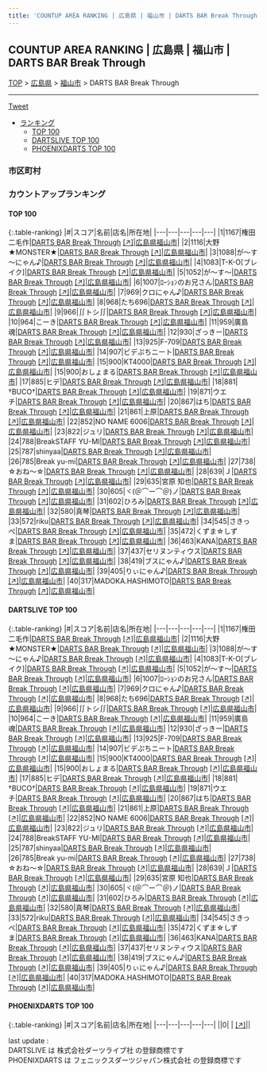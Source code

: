 ```yaml
---
title: 'COUNTUP AREA RANKING | 広島県 | 福山市 | DARTS BAR Break Through'
---
```

## COUNTUP AREA RANKING | 広島県 | 福山市 | DARTS BAR Break Through

[TOP](/darts/rank/) > [広島県](/darts/rank/広島県/) > [福山市](/darts/rank/広島県/福山市/) > DARTS BAR Break Through

___

<a href="https://twitter.com/share?ref_src=twsrc%5Etfw" data-text="COUNTUP AREA RANKING | 広島県福山市DARTS BAR Break Through" class="twitter-share-button" data-hashtags="DARTSLIVE,PHOENIXDARTS,darts,ダーツ" data-show-count="false">Tweet</a>

* [ランキング](#カウントアップランキング)
    * [TOP 100](#top-100)
    * [DARTSLIVE TOP 100](#dartslive-top-100)
    * [PHOENIXDARTS TOP 100](#phoenixdarts-top-100)

### 市区町村

<ul>

</ul>

### カウントアップランキング

#### TOP 100



{:.table-ranking}
|#|スコア|名前|店名|所在地|
|---|---|---|---|---|
|1|1167|<span class="rank-name-dl">権田二毛作</span>|<a href="/darts/rank/shops/ed7f95c4407c76c8fec1ae84bb28bd87.html">DARTS BAR Break Through</a> <a href="https://search.dartslive.com/jp/shop/ed7f95c4407c76c8fec1ae84bb28bd87">[↗]</a>|<a href="/darts/rank/広島県/福山市">広島県福山市</a>|
|2|1116|<span class="rank-name-dl">大野★MONSTER★</span>|<a href="/darts/rank/shops/ed7f95c4407c76c8fec1ae84bb28bd87.html">DARTS BAR Break Through</a> <a href="https://search.dartslive.com/jp/shop/ed7f95c4407c76c8fec1ae84bb28bd87">[↗]</a>|<a href="/darts/rank/広島県/福山市">広島県福山市</a>|
|3|1088|<span class="rank-name-dl">が～す～にゃん♪</span>|<a href="/darts/rank/shops/ed7f95c4407c76c8fec1ae84bb28bd87.html">DARTS BAR Break Through</a> <a href="https://search.dartslive.com/jp/shop/ed7f95c4407c76c8fec1ae84bb28bd87">[↗]</a>|<a href="/darts/rank/広島県/福山市">広島県福山市</a>|
|4|1083|<span class="rank-name-dl">T-K-O[ブレイク]</span>|<a href="/darts/rank/shops/ed7f95c4407c76c8fec1ae84bb28bd87.html">DARTS BAR Break Through</a> <a href="https://search.dartslive.com/jp/shop/ed7f95c4407c76c8fec1ae84bb28bd87">[↗]</a>|<a href="/darts/rank/広島県/福山市">広島県福山市</a>|
|5|1052|<span class="rank-name-dl">が～す～</span>|<a href="/darts/rank/shops/ed7f95c4407c76c8fec1ae84bb28bd87.html">DARTS BAR Break Through</a> <a href="https://search.dartslive.com/jp/shop/ed7f95c4407c76c8fec1ae84bb28bd87">[↗]</a>|<a href="/darts/rank/広島県/福山市">広島県福山市</a>|
|6|1007|<span class="rank-name-dl">ﾛｰｼｮﾝのお兄さん</span>|<a href="/darts/rank/shops/ed7f95c4407c76c8fec1ae84bb28bd87.html">DARTS BAR Break Through</a> <a href="https://search.dartslive.com/jp/shop/ed7f95c4407c76c8fec1ae84bb28bd87">[↗]</a>|<a href="/darts/rank/広島県/福山市">広島県福山市</a>|
|7|969|<span class="rank-name-dl">クロにゃん♪</span>|<a href="/darts/rank/shops/ed7f95c4407c76c8fec1ae84bb28bd87.html">DARTS BAR Break Through</a> <a href="https://search.dartslive.com/jp/shop/ed7f95c4407c76c8fec1ae84bb28bd87">[↗]</a>|<a href="/darts/rank/広島県/福山市">広島県福山市</a>|
|8|968|<span class="rank-name-dl">たち696</span>|<a href="/darts/rank/shops/ed7f95c4407c76c8fec1ae84bb28bd87.html">DARTS BAR Break Through</a> <a href="https://search.dartslive.com/jp/shop/ed7f95c4407c76c8fec1ae84bb28bd87">[↗]</a>|<a href="/darts/rank/広島県/福山市">広島県福山市</a>|
|9|966|<span class="rank-name-dl">∬トシ∬</span>|<a href="/darts/rank/shops/ed7f95c4407c76c8fec1ae84bb28bd87.html">DARTS BAR Break Through</a> <a href="https://search.dartslive.com/jp/shop/ed7f95c4407c76c8fec1ae84bb28bd87">[↗]</a>|<a href="/darts/rank/広島県/福山市">広島県福山市</a>|
|10|964|<span class="rank-name-dl">こーき</span>|<a href="/darts/rank/shops/ed7f95c4407c76c8fec1ae84bb28bd87.html">DARTS BAR Break Through</a> <a href="https://search.dartslive.com/jp/shop/ed7f95c4407c76c8fec1ae84bb28bd87">[↗]</a>|<a href="/darts/rank/広島県/福山市">広島県福山市</a>|
|11|959|<span class="rank-name-dl">廣島魂</span>|<a href="/darts/rank/shops/ed7f95c4407c76c8fec1ae84bb28bd87.html">DARTS BAR Break Through</a> <a href="https://search.dartslive.com/jp/shop/ed7f95c4407c76c8fec1ae84bb28bd87">[↗]</a>|<a href="/darts/rank/広島県/福山市">広島県福山市</a>|
|12|930|<span class="rank-name-dl">ざっきー</span>|<a href="/darts/rank/shops/ed7f95c4407c76c8fec1ae84bb28bd87.html">DARTS BAR Break Through</a> <a href="https://search.dartslive.com/jp/shop/ed7f95c4407c76c8fec1ae84bb28bd87">[↗]</a>|<a href="/darts/rank/広島県/福山市">広島県福山市</a>|
|13|925|<span class="rank-name-dl">F-709</span>|<a href="/darts/rank/shops/ed7f95c4407c76c8fec1ae84bb28bd87.html">DARTS BAR Break Through</a> <a href="https://search.dartslive.com/jp/shop/ed7f95c4407c76c8fec1ae84bb28bd87">[↗]</a>|<a href="/darts/rank/広島県/福山市">広島県福山市</a>|
|14|907|<span class="rank-name-dl">ビデぷちニート</span>|<a href="/darts/rank/shops/ed7f95c4407c76c8fec1ae84bb28bd87.html">DARTS BAR Break Through</a> <a href="https://search.dartslive.com/jp/shop/ed7f95c4407c76c8fec1ae84bb28bd87">[↗]</a>|<a href="/darts/rank/広島県/福山市">広島県福山市</a>|
|15|900|<span class="rank-name-dl">KT4000</span>|<a href="/darts/rank/shops/ed7f95c4407c76c8fec1ae84bb28bd87.html">DARTS BAR Break Through</a> <a href="https://search.dartslive.com/jp/shop/ed7f95c4407c76c8fec1ae84bb28bd87">[↗]</a>|<a href="/darts/rank/広島県/福山市">広島県福山市</a>|
|15|900|<span class="rank-name-dl">おしょまる</span>|<a href="/darts/rank/shops/ed7f95c4407c76c8fec1ae84bb28bd87.html">DARTS BAR Break Through</a> <a href="https://search.dartslive.com/jp/shop/ed7f95c4407c76c8fec1ae84bb28bd87">[↗]</a>|<a href="/darts/rank/広島県/福山市">広島県福山市</a>|
|17|885|<span class="rank-name-dl">ヒデ</span>|<a href="/darts/rank/shops/ed7f95c4407c76c8fec1ae84bb28bd87.html">DARTS BAR Break Through</a> <a href="https://search.dartslive.com/jp/shop/ed7f95c4407c76c8fec1ae84bb28bd87">[↗]</a>|<a href="/darts/rank/広島県/福山市">広島県福山市</a>|
|18|881|<span class="rank-name-dl">†BUCO†</span>|<a href="/darts/rank/shops/ed7f95c4407c76c8fec1ae84bb28bd87.html">DARTS BAR Break Through</a> <a href="https://search.dartslive.com/jp/shop/ed7f95c4407c76c8fec1ae84bb28bd87">[↗]</a>|<a href="/darts/rank/広島県/福山市">広島県福山市</a>|
|19|871|<span class="rank-name-dl">ウエチ</span>|<a href="/darts/rank/shops/ed7f95c4407c76c8fec1ae84bb28bd87.html">DARTS BAR Break Through</a> <a href="https://search.dartslive.com/jp/shop/ed7f95c4407c76c8fec1ae84bb28bd87">[↗]</a>|<a href="/darts/rank/広島県/福山市">広島県福山市</a>|
|20|867|<span class="rank-name-dl">はち</span>|<a href="/darts/rank/shops/ed7f95c4407c76c8fec1ae84bb28bd87.html">DARTS BAR Break Through</a> <a href="https://search.dartslive.com/jp/shop/ed7f95c4407c76c8fec1ae84bb28bd87">[↗]</a>|<a href="/darts/rank/広島県/福山市">広島県福山市</a>|
|21|861|<span class="rank-name-dl">上原</span>|<a href="/darts/rank/shops/ed7f95c4407c76c8fec1ae84bb28bd87.html">DARTS BAR Break Through</a> <a href="https://search.dartslive.com/jp/shop/ed7f95c4407c76c8fec1ae84bb28bd87">[↗]</a>|<a href="/darts/rank/広島県/福山市">広島県福山市</a>|
|22|852|<span class="rank-name-dl">NO NAME 6006</span>|<a href="/darts/rank/shops/ed7f95c4407c76c8fec1ae84bb28bd87.html">DARTS BAR Break Through</a> <a href="https://search.dartslive.com/jp/shop/ed7f95c4407c76c8fec1ae84bb28bd87">[↗]</a>|<a href="/darts/rank/広島県/福山市">広島県福山市</a>|
|23|822|<span class="rank-name-dl">ジュリ</span>|<a href="/darts/rank/shops/ed7f95c4407c76c8fec1ae84bb28bd87.html">DARTS BAR Break Through</a> <a href="https://search.dartslive.com/jp/shop/ed7f95c4407c76c8fec1ae84bb28bd87">[↗]</a>|<a href="/darts/rank/広島県/福山市">広島県福山市</a>|
|24|788|<span class="rank-name-dl">BreakSTAFF YU-MI</span>|<a href="/darts/rank/shops/ed7f95c4407c76c8fec1ae84bb28bd87.html">DARTS BAR Break Through</a> <a href="https://search.dartslive.com/jp/shop/ed7f95c4407c76c8fec1ae84bb28bd87">[↗]</a>|<a href="/darts/rank/広島県/福山市">広島県福山市</a>|
|25|787|<span class="rank-name-dl">shinyaa</span>|<a href="/darts/rank/shops/ed7f95c4407c76c8fec1ae84bb28bd87.html">DARTS BAR Break Through</a> <a href="https://search.dartslive.com/jp/shop/ed7f95c4407c76c8fec1ae84bb28bd87">[↗]</a>|<a href="/darts/rank/広島県/福山市">広島県福山市</a>|
|26|785|<span class="rank-name-dl">Break yu-mi</span>|<a href="/darts/rank/shops/ed7f95c4407c76c8fec1ae84bb28bd87.html">DARTS BAR Break Through</a> <a href="https://search.dartslive.com/jp/shop/ed7f95c4407c76c8fec1ae84bb28bd87">[↗]</a>|<a href="/darts/rank/広島県/福山市">広島県福山市</a>|
|27|738|<span class="rank-name-dl">☆おね～☆</span>|<a href="/darts/rank/shops/ed7f95c4407c76c8fec1ae84bb28bd87.html">DARTS BAR Break Through</a> <a href="https://search.dartslive.com/jp/shop/ed7f95c4407c76c8fec1ae84bb28bd87">[↗]</a>|<a href="/darts/rank/広島県/福山市">広島県福山市</a>|
|28|639|<span class="rank-name-dl">Ｊ</span>|<a href="/darts/rank/shops/ed7f95c4407c76c8fec1ae84bb28bd87.html">DARTS BAR Break Through</a> <a href="https://search.dartslive.com/jp/shop/ed7f95c4407c76c8fec1ae84bb28bd87">[↗]</a>|<a href="/darts/rank/広島県/福山市">広島県福山市</a>|
|29|635|<span class="rank-name-dl">宮原 知也</span>|<a href="/darts/rank/shops/ed7f95c4407c76c8fec1ae84bb28bd87.html">DARTS BAR Break Through</a> <a href="https://search.dartslive.com/jp/shop/ed7f95c4407c76c8fec1ae84bb28bd87">[↗]</a>|<a href="/darts/rank/広島県/福山市">広島県福山市</a>|
|30|605|<span class="rank-name-dl">ヾ(＠⌒ー⌒＠)ノ</span>|<a href="/darts/rank/shops/ed7f95c4407c76c8fec1ae84bb28bd87.html">DARTS BAR Break Through</a> <a href="https://search.dartslive.com/jp/shop/ed7f95c4407c76c8fec1ae84bb28bd87">[↗]</a>|<a href="/darts/rank/広島県/福山市">広島県福山市</a>|
|31|602|<span class="rank-name-dl">ひろみ</span>|<a href="/darts/rank/shops/ed7f95c4407c76c8fec1ae84bb28bd87.html">DARTS BAR Break Through</a> <a href="https://search.dartslive.com/jp/shop/ed7f95c4407c76c8fec1ae84bb28bd87">[↗]</a>|<a href="/darts/rank/広島県/福山市">広島県福山市</a>|
|32|580|<span class="rank-name-dl">真琴</span>|<a href="/darts/rank/shops/ed7f95c4407c76c8fec1ae84bb28bd87.html">DARTS BAR Break Through</a> <a href="https://search.dartslive.com/jp/shop/ed7f95c4407c76c8fec1ae84bb28bd87">[↗]</a>|<a href="/darts/rank/広島県/福山市">広島県福山市</a>|
|33|572|<span class="rank-name-dl">riku</span>|<a href="/darts/rank/shops/ed7f95c4407c76c8fec1ae84bb28bd87.html">DARTS BAR Break Through</a> <a href="https://search.dartslive.com/jp/shop/ed7f95c4407c76c8fec1ae84bb28bd87">[↗]</a>|<a href="/darts/rank/広島県/福山市">広島県福山市</a>|
|34|545|<span class="rank-name-dl">さきっぺ</span>|<a href="/darts/rank/shops/ed7f95c4407c76c8fec1ae84bb28bd87.html">DARTS BAR Break Through</a> <a href="https://search.dartslive.com/jp/shop/ed7f95c4407c76c8fec1ae84bb28bd87">[↗]</a>|<a href="/darts/rank/広島県/福山市">広島県福山市</a>|
|35|472|<span class="rank-name-dl">くずま☆しずま</span>|<a href="/darts/rank/shops/ed7f95c4407c76c8fec1ae84bb28bd87.html">DARTS BAR Break Through</a> <a href="https://search.dartslive.com/jp/shop/ed7f95c4407c76c8fec1ae84bb28bd87">[↗]</a>|<a href="/darts/rank/広島県/福山市">広島県福山市</a>|
|36|463|<span class="rank-name-dl">KANA</span>|<a href="/darts/rank/shops/ed7f95c4407c76c8fec1ae84bb28bd87.html">DARTS BAR Break Through</a> <a href="https://search.dartslive.com/jp/shop/ed7f95c4407c76c8fec1ae84bb28bd87">[↗]</a>|<a href="/darts/rank/広島県/福山市">広島県福山市</a>|
|37|437|<span class="rank-name-dl">セリヌンティウス</span>|<a href="/darts/rank/shops/ed7f95c4407c76c8fec1ae84bb28bd87.html">DARTS BAR Break Through</a> <a href="https://search.dartslive.com/jp/shop/ed7f95c4407c76c8fec1ae84bb28bd87">[↗]</a>|<a href="/darts/rank/広島県/福山市">広島県福山市</a>|
|38|419|<span class="rank-name-dl">ブスにゃん♪</span>|<a href="/darts/rank/shops/ed7f95c4407c76c8fec1ae84bb28bd87.html">DARTS BAR Break Through</a> <a href="https://search.dartslive.com/jp/shop/ed7f95c4407c76c8fec1ae84bb28bd87">[↗]</a>|<a href="/darts/rank/広島県/福山市">広島県福山市</a>|
|39|405|<span class="rank-name-dl">りぃにゃん♪</span>|<a href="/darts/rank/shops/ed7f95c4407c76c8fec1ae84bb28bd87.html">DARTS BAR Break Through</a> <a href="https://search.dartslive.com/jp/shop/ed7f95c4407c76c8fec1ae84bb28bd87">[↗]</a>|<a href="/darts/rank/広島県/福山市">広島県福山市</a>|
|40|317|<span class="rank-name-dl">MADOKA.HASHIMOTO</span>|<a href="/darts/rank/shops/ed7f95c4407c76c8fec1ae84bb28bd87.html">DARTS BAR Break Through</a> <a href="https://search.dartslive.com/jp/shop/ed7f95c4407c76c8fec1ae84bb28bd87">[↗]</a>|<a href="/darts/rank/広島県/福山市">広島県福山市</a>|


#### DARTSLIVE TOP 100



{:.table-ranking}
|#|スコア|名前|店名|所在地|
|---|---|---|---|---|
|1|1167|<span class="rank-name-dl">権田二毛作</span>|<a href="/darts/rank/shops/ed7f95c4407c76c8fec1ae84bb28bd87.html">DARTS BAR Break Through</a> <a href="https://search.dartslive.com/jp/shop/ed7f95c4407c76c8fec1ae84bb28bd87">[↗]</a>|<a href="/darts/rank/広島県/福山市">広島県福山市</a>|
|2|1116|<span class="rank-name-dl">大野★MONSTER★</span>|<a href="/darts/rank/shops/ed7f95c4407c76c8fec1ae84bb28bd87.html">DARTS BAR Break Through</a> <a href="https://search.dartslive.com/jp/shop/ed7f95c4407c76c8fec1ae84bb28bd87">[↗]</a>|<a href="/darts/rank/広島県/福山市">広島県福山市</a>|
|3|1088|<span class="rank-name-dl">が～す～にゃん♪</span>|<a href="/darts/rank/shops/ed7f95c4407c76c8fec1ae84bb28bd87.html">DARTS BAR Break Through</a> <a href="https://search.dartslive.com/jp/shop/ed7f95c4407c76c8fec1ae84bb28bd87">[↗]</a>|<a href="/darts/rank/広島県/福山市">広島県福山市</a>|
|4|1083|<span class="rank-name-dl">T-K-O[ブレイク]</span>|<a href="/darts/rank/shops/ed7f95c4407c76c8fec1ae84bb28bd87.html">DARTS BAR Break Through</a> <a href="https://search.dartslive.com/jp/shop/ed7f95c4407c76c8fec1ae84bb28bd87">[↗]</a>|<a href="/darts/rank/広島県/福山市">広島県福山市</a>|
|5|1052|<span class="rank-name-dl">が～す～</span>|<a href="/darts/rank/shops/ed7f95c4407c76c8fec1ae84bb28bd87.html">DARTS BAR Break Through</a> <a href="https://search.dartslive.com/jp/shop/ed7f95c4407c76c8fec1ae84bb28bd87">[↗]</a>|<a href="/darts/rank/広島県/福山市">広島県福山市</a>|
|6|1007|<span class="rank-name-dl">ﾛｰｼｮﾝのお兄さん</span>|<a href="/darts/rank/shops/ed7f95c4407c76c8fec1ae84bb28bd87.html">DARTS BAR Break Through</a> <a href="https://search.dartslive.com/jp/shop/ed7f95c4407c76c8fec1ae84bb28bd87">[↗]</a>|<a href="/darts/rank/広島県/福山市">広島県福山市</a>|
|7|969|<span class="rank-name-dl">クロにゃん♪</span>|<a href="/darts/rank/shops/ed7f95c4407c76c8fec1ae84bb28bd87.html">DARTS BAR Break Through</a> <a href="https://search.dartslive.com/jp/shop/ed7f95c4407c76c8fec1ae84bb28bd87">[↗]</a>|<a href="/darts/rank/広島県/福山市">広島県福山市</a>|
|8|968|<span class="rank-name-dl">たち696</span>|<a href="/darts/rank/shops/ed7f95c4407c76c8fec1ae84bb28bd87.html">DARTS BAR Break Through</a> <a href="https://search.dartslive.com/jp/shop/ed7f95c4407c76c8fec1ae84bb28bd87">[↗]</a>|<a href="/darts/rank/広島県/福山市">広島県福山市</a>|
|9|966|<span class="rank-name-dl">∬トシ∬</span>|<a href="/darts/rank/shops/ed7f95c4407c76c8fec1ae84bb28bd87.html">DARTS BAR Break Through</a> <a href="https://search.dartslive.com/jp/shop/ed7f95c4407c76c8fec1ae84bb28bd87">[↗]</a>|<a href="/darts/rank/広島県/福山市">広島県福山市</a>|
|10|964|<span class="rank-name-dl">こーき</span>|<a href="/darts/rank/shops/ed7f95c4407c76c8fec1ae84bb28bd87.html">DARTS BAR Break Through</a> <a href="https://search.dartslive.com/jp/shop/ed7f95c4407c76c8fec1ae84bb28bd87">[↗]</a>|<a href="/darts/rank/広島県/福山市">広島県福山市</a>|
|11|959|<span class="rank-name-dl">廣島魂</span>|<a href="/darts/rank/shops/ed7f95c4407c76c8fec1ae84bb28bd87.html">DARTS BAR Break Through</a> <a href="https://search.dartslive.com/jp/shop/ed7f95c4407c76c8fec1ae84bb28bd87">[↗]</a>|<a href="/darts/rank/広島県/福山市">広島県福山市</a>|
|12|930|<span class="rank-name-dl">ざっきー</span>|<a href="/darts/rank/shops/ed7f95c4407c76c8fec1ae84bb28bd87.html">DARTS BAR Break Through</a> <a href="https://search.dartslive.com/jp/shop/ed7f95c4407c76c8fec1ae84bb28bd87">[↗]</a>|<a href="/darts/rank/広島県/福山市">広島県福山市</a>|
|13|925|<span class="rank-name-dl">F-709</span>|<a href="/darts/rank/shops/ed7f95c4407c76c8fec1ae84bb28bd87.html">DARTS BAR Break Through</a> <a href="https://search.dartslive.com/jp/shop/ed7f95c4407c76c8fec1ae84bb28bd87">[↗]</a>|<a href="/darts/rank/広島県/福山市">広島県福山市</a>|
|14|907|<span class="rank-name-dl">ビデぷちニート</span>|<a href="/darts/rank/shops/ed7f95c4407c76c8fec1ae84bb28bd87.html">DARTS BAR Break Through</a> <a href="https://search.dartslive.com/jp/shop/ed7f95c4407c76c8fec1ae84bb28bd87">[↗]</a>|<a href="/darts/rank/広島県/福山市">広島県福山市</a>|
|15|900|<span class="rank-name-dl">KT4000</span>|<a href="/darts/rank/shops/ed7f95c4407c76c8fec1ae84bb28bd87.html">DARTS BAR Break Through</a> <a href="https://search.dartslive.com/jp/shop/ed7f95c4407c76c8fec1ae84bb28bd87">[↗]</a>|<a href="/darts/rank/広島県/福山市">広島県福山市</a>|
|15|900|<span class="rank-name-dl">おしょまる</span>|<a href="/darts/rank/shops/ed7f95c4407c76c8fec1ae84bb28bd87.html">DARTS BAR Break Through</a> <a href="https://search.dartslive.com/jp/shop/ed7f95c4407c76c8fec1ae84bb28bd87">[↗]</a>|<a href="/darts/rank/広島県/福山市">広島県福山市</a>|
|17|885|<span class="rank-name-dl">ヒデ</span>|<a href="/darts/rank/shops/ed7f95c4407c76c8fec1ae84bb28bd87.html">DARTS BAR Break Through</a> <a href="https://search.dartslive.com/jp/shop/ed7f95c4407c76c8fec1ae84bb28bd87">[↗]</a>|<a href="/darts/rank/広島県/福山市">広島県福山市</a>|
|18|881|<span class="rank-name-dl">†BUCO†</span>|<a href="/darts/rank/shops/ed7f95c4407c76c8fec1ae84bb28bd87.html">DARTS BAR Break Through</a> <a href="https://search.dartslive.com/jp/shop/ed7f95c4407c76c8fec1ae84bb28bd87">[↗]</a>|<a href="/darts/rank/広島県/福山市">広島県福山市</a>|
|19|871|<span class="rank-name-dl">ウエチ</span>|<a href="/darts/rank/shops/ed7f95c4407c76c8fec1ae84bb28bd87.html">DARTS BAR Break Through</a> <a href="https://search.dartslive.com/jp/shop/ed7f95c4407c76c8fec1ae84bb28bd87">[↗]</a>|<a href="/darts/rank/広島県/福山市">広島県福山市</a>|
|20|867|<span class="rank-name-dl">はち</span>|<a href="/darts/rank/shops/ed7f95c4407c76c8fec1ae84bb28bd87.html">DARTS BAR Break Through</a> <a href="https://search.dartslive.com/jp/shop/ed7f95c4407c76c8fec1ae84bb28bd87">[↗]</a>|<a href="/darts/rank/広島県/福山市">広島県福山市</a>|
|21|861|<span class="rank-name-dl">上原</span>|<a href="/darts/rank/shops/ed7f95c4407c76c8fec1ae84bb28bd87.html">DARTS BAR Break Through</a> <a href="https://search.dartslive.com/jp/shop/ed7f95c4407c76c8fec1ae84bb28bd87">[↗]</a>|<a href="/darts/rank/広島県/福山市">広島県福山市</a>|
|22|852|<span class="rank-name-dl">NO NAME 6006</span>|<a href="/darts/rank/shops/ed7f95c4407c76c8fec1ae84bb28bd87.html">DARTS BAR Break Through</a> <a href="https://search.dartslive.com/jp/shop/ed7f95c4407c76c8fec1ae84bb28bd87">[↗]</a>|<a href="/darts/rank/広島県/福山市">広島県福山市</a>|
|23|822|<span class="rank-name-dl">ジュリ</span>|<a href="/darts/rank/shops/ed7f95c4407c76c8fec1ae84bb28bd87.html">DARTS BAR Break Through</a> <a href="https://search.dartslive.com/jp/shop/ed7f95c4407c76c8fec1ae84bb28bd87">[↗]</a>|<a href="/darts/rank/広島県/福山市">広島県福山市</a>|
|24|788|<span class="rank-name-dl">BreakSTAFF YU-MI</span>|<a href="/darts/rank/shops/ed7f95c4407c76c8fec1ae84bb28bd87.html">DARTS BAR Break Through</a> <a href="https://search.dartslive.com/jp/shop/ed7f95c4407c76c8fec1ae84bb28bd87">[↗]</a>|<a href="/darts/rank/広島県/福山市">広島県福山市</a>|
|25|787|<span class="rank-name-dl">shinyaa</span>|<a href="/darts/rank/shops/ed7f95c4407c76c8fec1ae84bb28bd87.html">DARTS BAR Break Through</a> <a href="https://search.dartslive.com/jp/shop/ed7f95c4407c76c8fec1ae84bb28bd87">[↗]</a>|<a href="/darts/rank/広島県/福山市">広島県福山市</a>|
|26|785|<span class="rank-name-dl">Break yu-mi</span>|<a href="/darts/rank/shops/ed7f95c4407c76c8fec1ae84bb28bd87.html">DARTS BAR Break Through</a> <a href="https://search.dartslive.com/jp/shop/ed7f95c4407c76c8fec1ae84bb28bd87">[↗]</a>|<a href="/darts/rank/広島県/福山市">広島県福山市</a>|
|27|738|<span class="rank-name-dl">☆おね～☆</span>|<a href="/darts/rank/shops/ed7f95c4407c76c8fec1ae84bb28bd87.html">DARTS BAR Break Through</a> <a href="https://search.dartslive.com/jp/shop/ed7f95c4407c76c8fec1ae84bb28bd87">[↗]</a>|<a href="/darts/rank/広島県/福山市">広島県福山市</a>|
|28|639|<span class="rank-name-dl">Ｊ</span>|<a href="/darts/rank/shops/ed7f95c4407c76c8fec1ae84bb28bd87.html">DARTS BAR Break Through</a> <a href="https://search.dartslive.com/jp/shop/ed7f95c4407c76c8fec1ae84bb28bd87">[↗]</a>|<a href="/darts/rank/広島県/福山市">広島県福山市</a>|
|29|635|<span class="rank-name-dl">宮原 知也</span>|<a href="/darts/rank/shops/ed7f95c4407c76c8fec1ae84bb28bd87.html">DARTS BAR Break Through</a> <a href="https://search.dartslive.com/jp/shop/ed7f95c4407c76c8fec1ae84bb28bd87">[↗]</a>|<a href="/darts/rank/広島県/福山市">広島県福山市</a>|
|30|605|<span class="rank-name-dl">ヾ(＠⌒ー⌒＠)ノ</span>|<a href="/darts/rank/shops/ed7f95c4407c76c8fec1ae84bb28bd87.html">DARTS BAR Break Through</a> <a href="https://search.dartslive.com/jp/shop/ed7f95c4407c76c8fec1ae84bb28bd87">[↗]</a>|<a href="/darts/rank/広島県/福山市">広島県福山市</a>|
|31|602|<span class="rank-name-dl">ひろみ</span>|<a href="/darts/rank/shops/ed7f95c4407c76c8fec1ae84bb28bd87.html">DARTS BAR Break Through</a> <a href="https://search.dartslive.com/jp/shop/ed7f95c4407c76c8fec1ae84bb28bd87">[↗]</a>|<a href="/darts/rank/広島県/福山市">広島県福山市</a>|
|32|580|<span class="rank-name-dl">真琴</span>|<a href="/darts/rank/shops/ed7f95c4407c76c8fec1ae84bb28bd87.html">DARTS BAR Break Through</a> <a href="https://search.dartslive.com/jp/shop/ed7f95c4407c76c8fec1ae84bb28bd87">[↗]</a>|<a href="/darts/rank/広島県/福山市">広島県福山市</a>|
|33|572|<span class="rank-name-dl">riku</span>|<a href="/darts/rank/shops/ed7f95c4407c76c8fec1ae84bb28bd87.html">DARTS BAR Break Through</a> <a href="https://search.dartslive.com/jp/shop/ed7f95c4407c76c8fec1ae84bb28bd87">[↗]</a>|<a href="/darts/rank/広島県/福山市">広島県福山市</a>|
|34|545|<span class="rank-name-dl">さきっぺ</span>|<a href="/darts/rank/shops/ed7f95c4407c76c8fec1ae84bb28bd87.html">DARTS BAR Break Through</a> <a href="https://search.dartslive.com/jp/shop/ed7f95c4407c76c8fec1ae84bb28bd87">[↗]</a>|<a href="/darts/rank/広島県/福山市">広島県福山市</a>|
|35|472|<span class="rank-name-dl">くずま☆しずま</span>|<a href="/darts/rank/shops/ed7f95c4407c76c8fec1ae84bb28bd87.html">DARTS BAR Break Through</a> <a href="https://search.dartslive.com/jp/shop/ed7f95c4407c76c8fec1ae84bb28bd87">[↗]</a>|<a href="/darts/rank/広島県/福山市">広島県福山市</a>|
|36|463|<span class="rank-name-dl">KANA</span>|<a href="/darts/rank/shops/ed7f95c4407c76c8fec1ae84bb28bd87.html">DARTS BAR Break Through</a> <a href="https://search.dartslive.com/jp/shop/ed7f95c4407c76c8fec1ae84bb28bd87">[↗]</a>|<a href="/darts/rank/広島県/福山市">広島県福山市</a>|
|37|437|<span class="rank-name-dl">セリヌンティウス</span>|<a href="/darts/rank/shops/ed7f95c4407c76c8fec1ae84bb28bd87.html">DARTS BAR Break Through</a> <a href="https://search.dartslive.com/jp/shop/ed7f95c4407c76c8fec1ae84bb28bd87">[↗]</a>|<a href="/darts/rank/広島県/福山市">広島県福山市</a>|
|38|419|<span class="rank-name-dl">ブスにゃん♪</span>|<a href="/darts/rank/shops/ed7f95c4407c76c8fec1ae84bb28bd87.html">DARTS BAR Break Through</a> <a href="https://search.dartslive.com/jp/shop/ed7f95c4407c76c8fec1ae84bb28bd87">[↗]</a>|<a href="/darts/rank/広島県/福山市">広島県福山市</a>|
|39|405|<span class="rank-name-dl">りぃにゃん♪</span>|<a href="/darts/rank/shops/ed7f95c4407c76c8fec1ae84bb28bd87.html">DARTS BAR Break Through</a> <a href="https://search.dartslive.com/jp/shop/ed7f95c4407c76c8fec1ae84bb28bd87">[↗]</a>|<a href="/darts/rank/広島県/福山市">広島県福山市</a>|
|40|317|<span class="rank-name-dl">MADOKA.HASHIMOTO</span>|<a href="/darts/rank/shops/ed7f95c4407c76c8fec1ae84bb28bd87.html">DARTS BAR Break Through</a> <a href="https://search.dartslive.com/jp/shop/ed7f95c4407c76c8fec1ae84bb28bd87">[↗]</a>|<a href="/darts/rank/広島県/福山市">広島県福山市</a>|


#### PHOENIXDARTS TOP 100



{:.table-ranking}
|#|スコア|名前|店名|所在地|
|---|---|---|---|---|
||0|<span class="rank-name-dl"> </span>|<a href="/darts/rank/shops/.html"></a> <a href="">[↗]</a>|<a href="/darts/rank//"></a>|


<div class="footer border-top border-gray-light mt-5 pt-3 text-right text-gray">
    last update : <span style="font-weight: italic" id="foot_last_modified"></span><br />
    DARTSLIVE は 株式会社ダーツライブ社 の登録商標です<br />
    PHOENIXDARTS は フェニックスダーツジャパン株式会社 の登録商標です<br />
</div>

<script src="https://cdnjs.cloudflare.com/ajax/libs/jquery.tablesorter/2.31.3/js/jquery.tablesorter.min.js" integrity="sha512-qzgd5cYSZcosqpzpn7zF2ZId8f/8CHmFKZ8j7mU4OUXTNRd5g+ZHBPsgKEwoqxCtdQvExE5LprwwPAgoicguNg==" crossorigin="anonymous" referrerpolicy="no-referrer"></script>
<link rel="stylesheet" href="https://cdnjs.cloudflare.com/ajax/libs/jquery.tablesorter/2.31.3/css/theme.default.min.css" integrity="sha512-wghhOJkjQX0Lh3NSWvNKeZ0ZpNn+SPVXX1Qyc9OCaogADktxrBiBdKGDoqVUOyhStvMBmJQ8ZdMHiR3wuEq8+w==" crossorigin="anonymous" referrerpolicy="no-referrer" />
<script>
$(function() {
    $(".table-ranking").tablesorter({sortList:[[0, 0]]});
    $("#foot_last_modified").text(formatDate(new Date(document.lastModified), 'yyyy-MM-dd HH:mm:ss'));
});
</script>

<script async src="https://platform.twitter.com/widgets.js" charset="utf-8"></script>